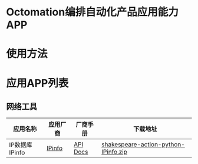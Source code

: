 # Octomation编排自动化产品应用能力APP

# 使用方法

# 应用APP列表

## 网络工具

应用名称 | 应用厂商 | 厂商手册| 下载地址 
---|---|---|---
IP数据库IPinfo | [IPinfo](https://ipinfo.io) | [API Docs](https://ipinfo.io/developers/data-types#geolocation-data)| [shakespeare-action-python-IPinfo.zip](shakespeare-action-python-IPinfo.zip)

